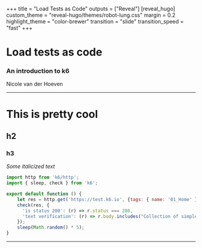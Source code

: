 +++
title = "Load Tests as Code"
outputs = ["Reveal"]
[reveal_hugo]
custom_theme = "reveal-hugo/themes/robot-lung.css"
margin = 0.2
highlight_theme = "color-brewer"
transition = "slide"
transition_speed = "fast"
+++


# Load tests as code
### An introduction to k6

Nicole van der Hoeven

---

# This is pretty cool

## h2

### h3

_Some italicized text_

```js
import http from 'k6/http';
import { sleep, check } from 'k6';

export default function () {
    let res = http.get('https://test.k6.io', {tags: { name: '01_Home' }});
    check(res, {
      'is status 200': (r) => r.status === 200,
      'text verification': (r) => r.body.includes("Collection of simple web-pages suitable for load testing")
    });
    sleep(Math.random() * 5);
}
```

---

